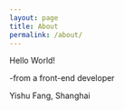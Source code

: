 ```yaml
---
layout: page
title: About
permalink: /about/
---
```


Hello World!

-from a front-end developer

Yishu Fang, Shanghai
